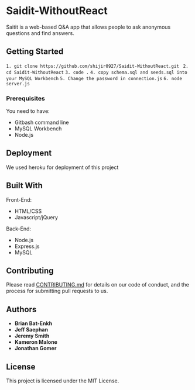 # Saidit-WithoutReact

Saitit is a web-based Q&A app that allows people to ask anonymous questions and find answers.

## Getting Started

`1. git clone https://github.com/shijir0927/Saidit-WithoutReact.git `
`2. cd Saidit-WithoutReact`
`3. code .`
`4. copy schema.sql and seeds.sql into your MySQL Workbench`
`5. Change the password in connection.js`
`6. node server.js`

### Prerequisites

You need to have:
* Gitbash command line
* MySQL Workbench
* Node.js


## Deployment

We used heroku for deployment of this project

## Built With

Front-End:
* HTML/CSS
* Javascript/jQuery

Back-End:
* Node.js
* Express.js
* MySQL

## Contributing

Please read [CONTRIBUTING.md](https://gist.github.com/PurpleBooth/b24679402957c63ec426) for details on our code of conduct, and the process for submitting pull requests to us.


## Authors

* **Brian Bat-Enkh** 
* **Jeff Saephan**
* **Jeremy Smith**
* **Kameron Malone**
* **Jonathan Gomer**


## License

This project is licensed under the MIT License.


